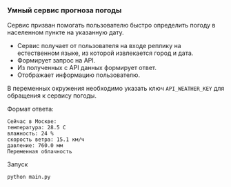 ### Умный сервис прогноза погоды

Сервис призван помогать пользователю быстро определить погоду в населенном пункте на указанную дату.

- Сервис получает от пользователя на входе реплику на естественном языке, из которой извлекается город и дата.
- Формирует запрос на API.
- Из полученных с API данных формирует ответ.
- Отображает информацию пользователю.


В переменных окружения необходимо указать ключ ```API_WEATHER_KEY``` для обращения к сервису погоды.


Формат ответа:
```
Сейчас в Москве:
температура: 28.5 C
влажность: 24 %
скорость ветра: 15.1 км/ч
давление: 760.0 мм
Переменная облачность
```


Запуск
```
python main.py
```
